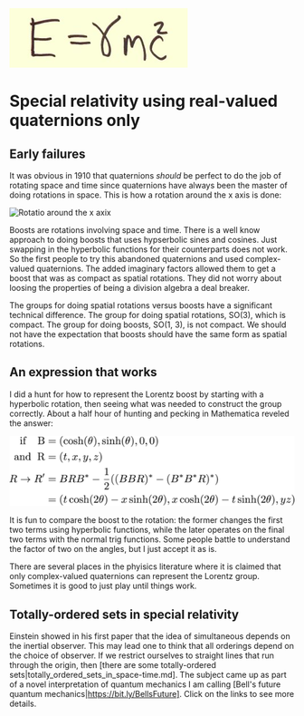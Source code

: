 ![E equals gamma m c squared](../images/Index/egmc2.jpg)

# Special relativity using real-valued quaternions only

## Early failures

It was obvious in 1910 that quaternions _should_ be perfect to do the job of
rotating space and time since quaternions have always been the master of doing
rotations in space. This is how a rotation around the x axis is done:

![Rotatio around the x
axix](../images/SR/special_relativity/rotation_around_x.png)

Boosts are rotations involving space and time. There is a well know approach to
doing boosts that uses hypserbolic sines and cosines. Just swapping in the
hyperbolic functions for their counterparts does not work. So the first people
to try this abandoned quaternions and used complex-valued quaternions. The
added imaginary factors allowed them to get a boost that was as compact as
spatial rotations. They did not worry about loosing the properties of being a
division algebra a deal breaker.

The groups for doing spatial rotations versus boosts have a significant
technical difference. The group for doing spatial rotations, SO(3), which is
compact. The group for doing boosts, SO(1, 3), is not compact. We should not
have the expectation that boosts should have the same form as spatial
rotations. 

## An expression that works

I did a hunt for how to represent the Lorentz boost by starting with
a hyperbolic rotation, then seeing what was needed to construct the group
correctly. About a half hour of hunting and pecking in Mathematica reveled the
answer:

![ booost along the x axix](../images/SR/special_relativity/boost_along_x.png)

It is fun to compare the boost to the rotation: the former changes the first
two terms using hyperbolic functions, while the later operates on the final two
terms with the normal trig functions. Some people battle to understand the
factor of two on the angles, but I just accept it as is.

There are several places in the phyisics literature where it is claimed that
only complex-valued quaternions can represent the Lorentz group. Sometimes it
is good to just play until things work.

## Totally-ordered sets in special relativity

Einstein showed in his first paper that the idea of simultaneous depends on the
inertial observer. This may lead one to think that all orderings depend on
the choice of observer. If we restrict ourselves to straight lines that run
through the origin, then [there are some totally-ordered sets|totally_ordered_sets_in_space-time.md]. The subject came
up as part of a novel interpretation of quantum mechanics I am calling [Bell's
future quantum mechanics|https://bit.ly/BellsFuture]. Click on the links to see more
details.
